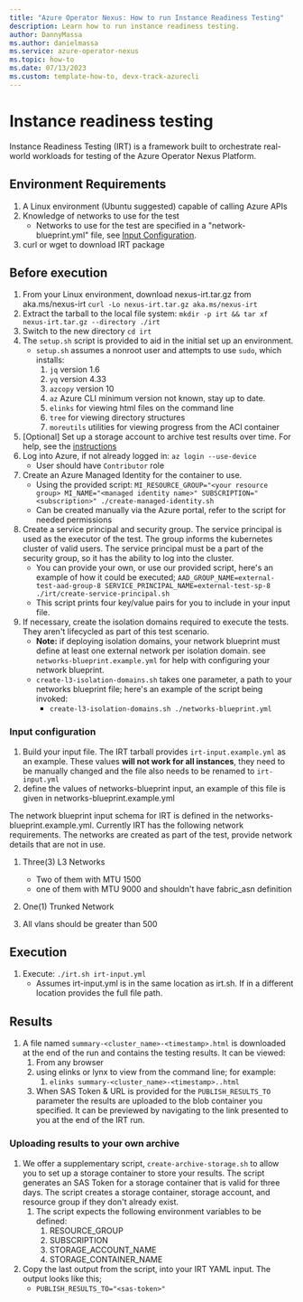 ```yaml
---
title: "Azure Operator Nexus: How to run Instance Readiness Testing"
description: Learn how to run instance readiness testing.
author: DannyMassa
ms.author: danielmassa
ms.service: azure-operator-nexus
ms.topic: how-to
ms.date: 07/13/2023
ms.custom: template-how-to, devx-track-azurecli
---
```


# Instance readiness testing

Instance Readiness Testing (IRT) is a framework built to orchestrate real-world workloads for testing of the Azure Operator Nexus Platform.

## Environment Requirements

1. A Linux environment (Ubuntu suggested) capable of calling Azure APIs
1. Knowledge of networks to use for the test
    * Networks to use for the test are specified in a "network-blueprint.yml" file, see [Input Configuration](#input-configuration).
1. curl or wget to download IRT package

## Before execution

1. From your Linux environment, download nexus-irt.tar.gz from aka.ms/nexus-irt `curl -Lo nexus-irt.tar.gz aka.ms/nexus-irt`
1. Extract the tarball to the local file system: `mkdir -p irt && tar xf nexus-irt.tar.gz --directory ./irt`
1. Switch to the new directory `cd irt`
1. The `setup.sh` script is provided to aid in the initial set up an environment.
    * `setup.sh` assumes a nonroot user and attempts to use `sudo`, which installs:
        1. `jq` version 1.6
        1. `yq` version 4.33
        1. `azcopy` version 10
        1. `az` Azure CLI minimum version not known, stay up to date.
        1. `elinks` for viewing html files on the command line
        1. `tree` for viewing directory structures
        1. `moreutils` utilities for viewing progress from the ACI container
1. [Optional] Set up a storage account to archive test results over time. For help, see the [instructions](#uploading-results-to-your-own-archive)
1. Log into Azure, if not already logged in: `az login --use-device`
    * User should have `Contributor` role
1. Create an Azure Managed Identity for the container to use.
    * Using the provided script: `MI_RESOURCE_GROUP="<your resource group> MI_NAME="<managed identity name>" SUBSCRIPTION="<subscription>" ./create-managed-identity.sh`
    * Can be created manually via the Azure portal, refer to the script for needed permissions
1. Create a service principal and security group. The service principal is used as the executor of the test. The group informs the kubernetes cluster of valid users. The service principal must be a part of the security group, so it has the ability to log into the cluster.
    * You can provide your own, or use our provided script, here's an example of how it could be executed; `AAD_GROUP_NAME=external-test-aad-group-8 SERVICE_PRINCIPAL_NAME=external-test-sp-8 ./irt/create-service-principal.sh`
    * This script prints four key/value pairs for you to include in your input file.
1. If necessary, create the isolation domains required to execute the tests. They aren't lifecycled as part of this test scenario.
   * **Note:** if deploying isolation domains, your network blueprint must define at least one external network per isolation domain. see `networks-blueprint.example.yml` for help with configuring your network blueprint.
   * `create-l3-isolation-domains.sh` takes one parameter, a path to your networks blueprint file; here's an example of the script being invoked:
     * `create-l3-isolation-domains.sh ./networks-blueprint.yml`

### Input configuration

1. Build your input file. The IRT tarball provides `irt-input.example.yml` as an example. These values **will not work for all instances**, they need to be manually changed and the file also needs to be renamed to `irt-input.yml`
1. define the values of networks-blueprint input, an example of this file is given in networks-blueprint.example.yml

The network blueprint input schema for IRT is defined in the networks-blueprint.example.yml. Currently IRT has the following network requirements. The networks are created as part of the test, provide network details that are not in use.

1. Three(3) L3 Networks

   * Two of them with MTU 1500
   * one of them with MTU 9000 and shouldn't have fabric_asn definition

1. One(1) Trunked Network
1. All vlans should be greater than 500

## Execution

1. Execute: `./irt.sh irt-input.yml`
    * Assumes irt-input.yml is in the same location as irt.sh. If in a different location provides the full file path.

## Results

1. A file named `summary-<cluster_name>-<timestamp>.html` is downloaded at the end of the run and contains the testing results. It can be viewed:
    1. From any browser
    1. using elinks or lynx to view from the command line; for example:
       1.  `elinks summary-<cluster_name>-<timestamp>..html`
    1. When SAS Token & URL is provided for the `PUBLISH_RESULTS_TO` parameter the results are uploaded to the blob container you specified. It can be previewed by navigating to the link presented to you at the end of the IRT run.

### Uploading results to your own archive

1. We offer a supplementary script, `create-archive-storage.sh` to allow you to set up a storage container to store your results. The script generates an SAS Token for a storage container that is valid for three days. The script creates a storage container, storage account, and resource group if they don't already exist.
   1. The script expects the following environment variables to be defined:
      1. RESOURCE_GROUP
      1. SUBSCRIPTION
      1. STORAGE_ACCOUNT_NAME
      1. STORAGE_CONTAINER_NAME
1. Copy the last output from the script, into your IRT YAML input. The output looks like this;
   * `PUBLISH_RESULTS_TO="<sas-token>"`
